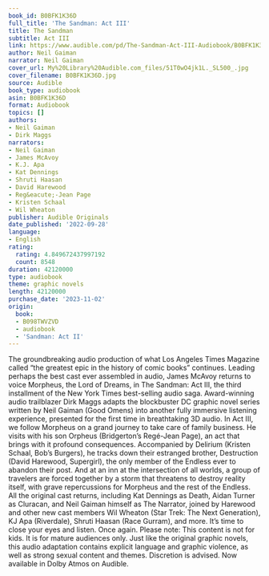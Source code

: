 ```yaml
---
book_id: B0BFK1K36D
full_title: 'The Sandman: Act III'
title: The Sandman
subtitle: Act III
link: https://www.audible.com/pd/The-Sandman-Act-III-Audiobook/B0BFK1K36D
author: Neil Gaiman
narrator: Neil Gaiman
cover_url: My%20Library%20Audible.com_files/51T0wO4jk1L._SL500_.jpg
cover_filename: B0BFK1K36D.jpg
source: Audible
book_type: audiobook
asin: B0BFK1K36D
format: Audiobook
topics: []
authors:
- Neil Gaiman
- Dirk Maggs
narrators:
- Neil Gaiman
- James McAvoy
- K.J. Apa
- Kat Dennings
- Shruti Haasan
- David Harewood
- Reg&eacute;-Jean Page
- Kristen Schaal
- Wil Wheaton
publisher: Audible Originals
date_published: '2022-09-28'
language:
- English
rating:
  rating: 4.849672437997192
  count: 8548
duration: 42120000
type: audiobook
theme: graphic novels
length: 42120000
purchase_date: '2023-11-02'
origin:
  book:
  - B098TWVZVD
  - audiobook
  - 'Sandman: Act II'
---
```

The groundbreaking audio production of what Los Angeles Times Magazine called “the greatest epic in the history of comic books” continues. Leading perhaps the best cast ever assembled in audio, James McAvoy returns to voice Morpheus, the Lord of Dreams, in The Sandman: Act III, the third installment of the New York Times best-selling audio saga. Award-winning audio trailblazer Dirk Maggs adapts the blockbuster DC graphic novel series written by Neil Gaiman (Good Omens) into another fully immersive listening experience, presented for the first time in breathtaking 3D audio.
In Act III, we follow Morpheus on a grand journey to take care of family business. He visits with his son Orpheus (Bridgerton’s Regé-Jean Page), an act that brings with it profound consequences. Accompanied by Delirium (Kristen Schaal, Bob’s Burgers), he tracks down their estranged brother, Destruction (David Harewood, Supergirl), the only member of the Endless ever to abandon their post. And at an inn at the intersection of all worlds, a group of travelers are forced together by a storm that threatens to destroy reality itself, with grave repercussions for Morpheus and the rest of the Endless.
All the original cast returns, including Kat Dennings as Death, Aidan Turner as Cluracan, and Neil Gaiman himself as The Narrator, joined by Harewood and other new cast members Wil Wheaton (Star Trek: The Next Generation), KJ Apa (Riverdale), Shruti Haasan (Race Gurram), and more.
It’s time to close your eyes and listen. Once again.
Please note: This content is not for kids. It is for mature audiences only. Just like the original graphic novels, this audio adaptation contains explicit language and graphic violence, as well as strong sexual content and themes. Discretion is advised.
Now available in Dolby Atmos on Audible.

